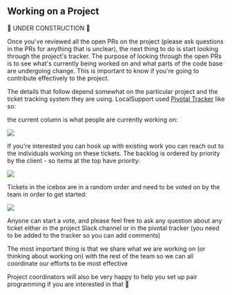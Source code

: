 Working on a Project
-----------------

:construction: UNDER CONSTRUCTION :construction:

Once you've reviewed all the open PRs on the project (please ask questions in the PRs for anything that is unclear), the next thing to do is start looking through the project's tracker.  The purpose of looking through the open PRs is to see what's currently being worked on and what parts of the code base are undergoing change.  This is important to know if you're going to contribute effectively to the project.

The details that follow depend somewhat on the particular project and the ticket tracking system they are using.  LocalSupport used [Pivotal Tracker](https://www.pivotaltracker.com/n/projects/742821) like so:

the current column is what people are currently working on:

![](https://www.dropbox.com/s/l1tc1xqjazvpta5/Screenshot%202017-01-19%2020.03.14.png?dl=1)

If you're interested you can hook up with existing work you can reach out to the individuals working on these tickets. The backlog is ordered by priority by the client - so items at the top have priority:

![](https://www.dropbox.com/s/8smg9eu4fv4wph3/Screenshot%202017-01-19%2020.04.16.png?dl=1)

Tickets in the icebox are in a random order and need to be voted on by the team in order to get started:

![](https://www.dropbox.com/s/azg6bk8ailjvk44/Screenshot%202017-01-19%2020.04.51.png?dl=1)

Anyone can start a vote, and please feel free to ask any question about any ticket either in the project Slack channel or in the pivotal tracker (you need to be added to the tracker so you can add comments)

The most important thing is that we share what we are working on (or thinking about working on) with the rest of the team so we can all coordinate our efforts to be most effective

Project coordinators will also be very happy to help you set up pair programming if you are interested in that :slightly_smiling_face:
